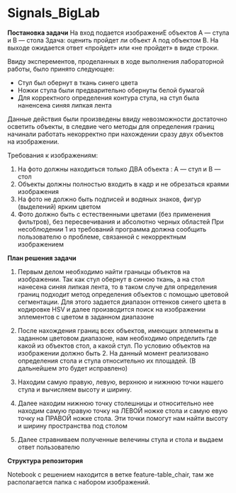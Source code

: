 # Signals_BigLab

**Постановка задачи**
На вход подается изображениЕ объектов А — стула и В — стола
Здача: оценить пройдет ли объект А под объектом В.
На выходе ожидается ответ «пройдет» или «не пройдет» в виде строки.

Ввиду эксперементов, проделанных в ходе выполнения лабораторной работы, было принято следующее:
* Стул был обернут в ткань синего цвета
* Ножки стула были предварительно обернуты белой бумагой
* Для корректного определения контура стула, на стул была наненсена синяя липкая лента

Данные действия были произведены ввиду невозможности достаточно осветить объекты, в следвие чего методы для определения границ начинали работать некорректно при нахождении
сразу двух объектов на изображении.

Требования к изображениям:
1. На фото должны находиться только ДВА объекта : А — стул и B — стол
2. Объекты должны полностью входить в кадр и не обрезаться краями изображения
3. На фото не должно быть подписей и водяных знаков, фигур (выделений) ярким цветом
4. Фото должно быть с естественными цветами (без применения фильтров), без пересвечивания и абсолютно черных областей
При несоблюдении 1 из требований программа должна сообщить пользователю о проблеме, связанной с некорректным изображением

**План решения задачи**
1. Первым делом необходимо найти граныцы объектов на изображении. Так как стул обернут в синюю ткань, а на стол нанесена синяя липкая лента, то
в таком случе для определения границ подходит метод определения объектов с помощью цветовой сегментации.
Для этого задается диапазон оттенков синего цвета в кодировке HSV и далее производится поиск на изображении эллементов с цветом в заданном диапазоне

2.  После нахождения границ всех объектов, имеющих эллементы в заданном цветовом диапазоне, нам необходимо определить где какой из объектов стол, а какой стул.
По условию объектов на изображении должно быть 2. На данный момент реализовано определения стола и стула относительно их площадей. (В дальнейшем это будет исправлено)

3. Находим самую правую, левую, верхнюю и нижнюю точки нашего стула и вычисляем высоту и ширину.

4. Далее находим нижнюю точку столешницы и относительно нее находим самую правую точку на ЛЕВОЙ ножке стола и самую евую точку на ПРАВОЙ ножке стола.
Эти точки помогут нам найти высоту и ширину пространства под столом

5. Далее стравниваем полученные велечины стула и стола и выдаем ответ пользователю

**Структура репозитория**

Notebook с решением находится в ветке feature-table_chair, там же располагается папка с набором изображений.
